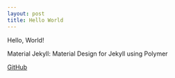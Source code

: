 ```yaml
---
layout: post
title: Hello World
---
```


Hello, World!

Material Jekyll: Material Design for Jekyll using Polymer

[GitHub](https://github.com/charbelrami/material-jekyll)

